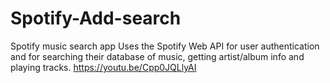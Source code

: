 # Spotify-Add-search
Spotify music search app
Uses the Spotify Web API for user authentication and for searching their database of music, getting artist/album info and playing tracks.
https://youtu.be/Cpp0JQLlyAI
